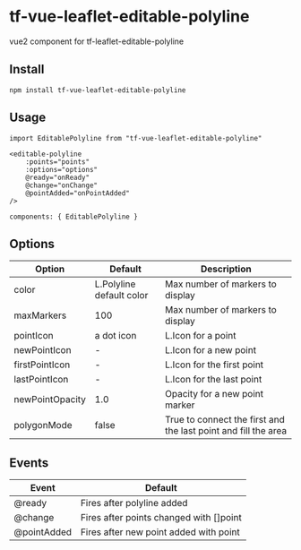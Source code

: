 # tf-vue-leaflet-editable-polyline

vue2 component for tf-leaflet-editable-polyline

## Install

```
npm install tf-vue-leaflet-editable-polyline
```

## Usage

```
import EditablePolyline from "tf-vue-leaflet-editable-polyline"
```

```
<editable-polyline
    :points="points"
    :options="options"
    @ready="onReady"
    @change="onChange"
    @pointAdded="onPointAdded"
/>
```

```
components: { EditablePolyline }
```

## Options
| Option             | Default                  | Description                                                                |
| ------------------ | ------------------------ |-------------- |
| color              | L.Polyline default color | Max number of markers to display
| maxMarkers         | 100                      | Max number of markers to display
| pointIcon          | a dot icon               | L.Icon for a point
| newPointIcon       | -                        | L.Icon for a new point
| firstPointIcon     | -                        | L.Icon for the first point
| lastPointIcon      | -                        | L.Icon for the last point
| newPointOpacity    | 1.0                      | Opacity for a new point marker
| polygonMode        | false                    | True to connect the first and the last point and fill the area

## Events
| Event             |  Default                                                                                  |
| ----------------- | ------------------------ 
| @ready             | Fires after polyline added
| @change            | Fires after points changed with []point
| @pointAdded        | Fires after new point added with point
